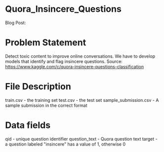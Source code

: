 # Quora_Insincere_Questions
Blog Post: 

# Problem Statement
Detect toxic content to improve online conversations.
We have to develop models that identify and flag insincere questions.
Source: https://www.kaggle.com/c/quora-insincere-questions-classification
# File Description
train.csv - the training set
test.csv - the test set
sample_submission.csv - A sample submission in the correct format
# Data fields
qid - unique question identifier
question_text - Quora question text
target - a question labeled "insincere" has a value of 1, otherwise 0
